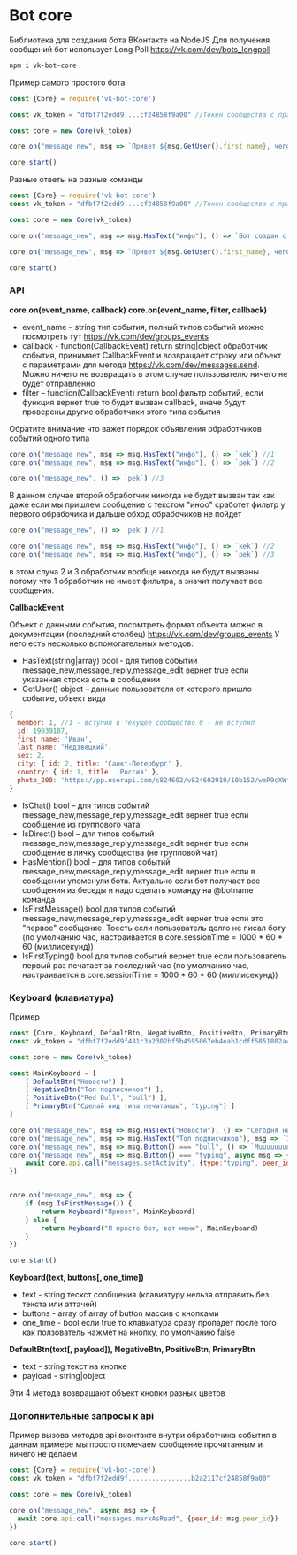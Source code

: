 # Bot core

Библиотека для создания бота ВКонтакте на NodeJS
Для получения сообщений бот использует Long Poll https://vk.com/dev/bots_longpoll

```bash
npm i vk-bot-core
```

Пример самого простого бота

```js
const {Core} = require('vk-bot-core')

const vk_token = "dfbf7f2edd9....cf24858f9a00" //Токен сообщества с правами на сообщения и управленик

const core = new Core(vk_token)

core.on("message_new", msg => `Привет ${msg.GetUser().first_name}, чего хотел?`)

core.start()
```

Разные ответы на разные команды

```js
const {Core} = require('vk-bot-core')
const vk_token = "dfbf7f2edd9....cf24858f9a00" //Токен сообщества с правами на сообщения и управленик

const core = new Core(vk_token)

core.on("message_new", msg => msg.HasText("инфо"), () => `Бот создан с помошью этой штуки https://github.com/stels-cs/vk-bot-core`)

core.on("message_new", msg => `Привет ${msg.GetUser().first_name}, чего хотел?`)

core.start()
```
### API

**core.on(event_name, callback)**
**core.on(event_name, filter, callback)**

* event_name – string тип события, полный типов событий можно посмотреть тут https://vk.com/dev/groups_events
* callback - function(CallbackEvent) return string|object обработчик события, принимает CallbackEvent и возвращает строку или объект с параметрами для метода https://vk.com/dev/messages.send. Можно ничего не возвращать в этом случае пользователю ничего не будет отправленно
* filter – function(CallbackEvent) return bool фильтр событий, если функция вернет true то будет вызван callback, иначе будут проверены другие обработчики этого типа события 

Обратите внимание что важет порядок объявления обработчиков событий одного типа

```js
core.on("message_new", msg => msg.HasText("инфо"), () => `kek`) //1
core.on("message_new", msg => msg.HasText("инфо"), () => `pek`) //2

core.on("message_new", () => `pek`) //3
```

В данном случае второй обработчик никогда не будет вызван так как даже если мы пришлем сообщение с текстом "инфо" сработет фильтр у первого обрабочика и дальше обход обрабочиков не пойдет

```js
core.on("message_new", () => `pek`) //1

core.on("message_new", msg => msg.HasText("инфо"), () => `kek`) //2
core.on("message_new", msg => msg.HasText("инфо"), () => `pek`) //3
```

в этом случа 2 и 3 обработчик вообще никогда не будут вызваны потому что 1 обработчик не имеет фильтра, а значит получает все сообщения.

**CallbackEvent**

Объект с данными события, посомтреть формат объекта можно в документации (последний столбец) https://vk.com/dev/groups_events
У него есть несколько вспомогательных методов:

* HasText(string|array) bool - для типов событий message_new,message_reply,message_edit вернет true если указанная строка есть в сообщении
* GetUser() object – данные пользователя от которого пришло событие, объект вида
```js
{ 
  member: 1, //1 - вступил в текущее сообщество 0 - не вступил
  id: 19039187,
  first_name: 'Иван',
  last_name: 'Недзвецкий',
  sex: 2,
  city: { id: 2, title: 'Санкт-Петербург' },
  country: { id: 1, title: 'Россия' },
  photo_200: 'https://pp.userapi.com/c824602/v824602919/10b152/waP9cXWfHwU.jpg?ava=1',
}
```

* IsChat() bool – для типов событий message_new,message_reply,message_edit вернет true если сообщение из группового чата
* IsDirect() bool – для типов событий message_new,message_reply,message_edit вернет true если сообщение в личку сообщества (не групповой чат)
* HasMention() bool – для типов событий message_new,message_reply,message_edit вернет true если в сообщении упоменули бота. Актуально если бот получает все сообщения из беседы и надо сделать команду на @botname команда
* IsFirstMessage() bool для типов событий message_new,message_reply,message_edit вернет true если это "первое" сообщение. Тоесть если пользователь долго не писал боту (по умолчанию час, настраивается в core.sessionTime = 1000 * 60 * 60 (миллисекунд))
* IsFirstTyping() bool для типов событий вернет true если пользователь первый раз печатает за последний час (по умолчанию час, настраивается в core.sessionTime = 1000 * 60 * 60 (миллисекунд))

### Keyboard (клавиатура)

Пример

```js
const {Core, Keyboard, DefaultBtn, NegativeBtn, PositiveBtn, PrimaryBtn} = require('vk-bot-core')
const vk_token = "dfbf7f2edd9f481c3a2302bf5b4595067eb4eab1cdff5851802a4216e2b5e26c2cb2a2117cf24858f9a00"

const core = new Core(vk_token)

const MainKeyboard = [
	[ DefaultBtn("Новости") ],
	[ NegativeBtn("Топ подписчиков") ],
	[ PositiveBtn("Red Bull", "bull") ],
	[ PrimaryBtn("Сделай вид типа печатаешь", "typing") ]
]

core.on("message_new", msg => msg.HasText("Новости"), () => "Сегодня ничего не произошло")
core.on("message_new", msg => msg.HasText("Топ подписчиков"), msg => `1 место ${msg.GetUser().first_name} vk.com/id${msg.GetUser().id}`)
core.on("message_new", msg => msg.Button() === "bull", () => `Muuuuuuuuuuuuuu!`)
core.on("message_new", msg => msg.Button() === "typing", async msg => {
	await core.api.call("messages.setActivity", {type:"typing", peer_id:msg.peer_id})
})


core.on("message_new", msg => {
	if (msg.IsFirstMessage()) {
		return Keyboard("Привет", MainKeyboard)
	} else {
		return Keyboard("Я просто бот, вот меню", MainKeyboard)
	}
})

core.start()
```

**Keyboard(text, buttons[, one_time])**
* text - string тескст сообщения (клавиатуру нельзя отправить без текста или аттачей)
* buttons - array of array of button массив с кнопками
* one_time - bool если true то клавиатура сразу пропадет после того как ползователь нажмет на кнопку, по умолчанию false

**DefaultBtn(text[, payload]), NegativeBtn, PositiveBtn, PrimaryBtn**
* text - string текст на кнопке
* payload - string|object

Эти 4 метода возвращают объект кнопки разных цветов

### Дополнительные запросы к api

Пример вызова методов api вконтакте внутри обработчика события
в даннам примере мы просто помечаем сообщение прочитанным и ничего не делаем

```js
const {Core} = require('vk-bot-core')
const vk_token = "dfbf7f2edd9f................b2a2117cf24858f9a00"

const core = new Core(vk_token)

core.on("message_new", async msg => {
  await core.api.call("messages.markAsRead", {peer_id: msg.peer_id})
})

core.start()
```

